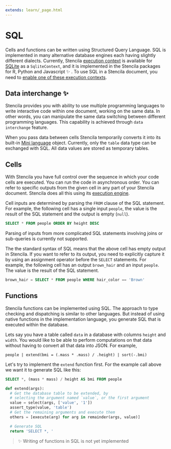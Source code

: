 ```yaml
---
extends: learn/_page.html
---
```


# SQL

Cells and functions can be written using Structured Query Language. SQL is implemented in many alternative database engines
each having slightly different dialects. Currently, Stencila [execution context](computation/contexts.md) is available for
[SQLite](https://www.sqlite.org/) as a `SqliteContext`, and it is implemented in the Stencila packages for R, Python and Javascript :sparkles: .
To use SQL in a Stencila document, you need to [enable one of these execution contexts](getting-started/installation.md#execution-contexts).


## Data interchange :sparkles:

Stencila provides you with ability to use multiple programming languages to write interactive code within
one document, working on the same data. In other words, you can manipulate the same data switching between different programming
languages. This capability is achieved through `data interchange` feature.

When you pass data between cells Stencila temporarily converts it into its built-in [Mini language](languages/mini/README.md) object.
Currently, only the `table` data type can be exchanged with SQL. All data values are stored as temporary tables.

## Cells
With Stencila you have full control over the sequence in which your code cells are executed. You can run the code in asynchronous order.
You can refer to specific outputs from the given cell in any part of your Stencila document.
Stencila does all this using its [execution engine](computation/engine.md).

Cell inputs are determined by parsing the `FROM` clause of the SQL statement.
For example, the following cell has a single input `people`, the value is the result of
the SQL statement and the output is empty (`null`).

```sql
SELECT * FROM people ORDER BY height DESC
```

Parsing of inputs from more complicated SQL statements involving joins or sub-queries is currently not supported.

The the standard syntax of SQL means that the above cell has empty output in Stencila. If you want to refer to its
output, you need to explicitly capture it by  using an assignment operator before the `SELECT` statements.
For example, the following cell has an output `brown_hair` and an input `people`. The value is the result
of the SQL statement.

```sql
brown_hair = SELECT * FROM people WHERE hair_color == 'Brown'
```

## Functions

Stencila functions can be implemented using SQL. The approach to type checking and dispatching is similar to other languages.
 But instead of using native functions in the implementation language, you generate SQL that is executed within the database.

Lets say you have a table called `data` in a database with columns `height` and `width`. You would like to be able to
perform computations on that data without having to convert all that data into JSON. For example,

```mini
people | extend(bmi = (.mass * .mass) / .height) | sort(-.bmi)
```

Let's try to implement the `extend` function first. For the example call above we want it to generate SQL like this:

```sql
SELECT *, (mass * mass) / height AS bmi FROM people
```

```python
def extend(args):
  # Get the database table to be extended, by
  # selecting the argument named `value`, or the first argument
  value = select(args, ['value', '1'])
  assert_type(value, 'table')
  # Get the remaining arguments and execute them
  others = [execute(arg) for arg in remainder(args, value)]

  # Generate SQL
  return 'SELECT *, '
```

> :sparkles: Writing of functions in SQL is not yet implemented
